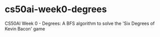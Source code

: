 # cs50ai-week0-degrees
CS50AI Week 0 - Degrees: A BFS algorithm to solve the 'Six Degrees of Kevin Bacon' game
